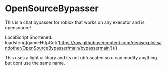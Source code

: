 # OpenSourceBypasser
This is a chat bypasser for roblox that works on any executor and is opensource!

LocalScript Shortened: loadstring(game:HttpGet('https://raw.githubusercontent.com/denisexploitsandother/OpenSourceBypasser/main/bypassermain'))()

This uses a light ui libary and its not obfuscated so u can modify anything 
but dont use the same name.
